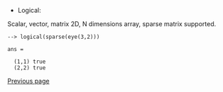  - Logical:
  
Scalar, vector, matrix 2D, N dimensions array, sparse matrix supported.

```
--> logical(sparse(eye(3,2)))

ans =

  (1,1) true
  (2,2) true
```

[Previous page](../TYPES.md)